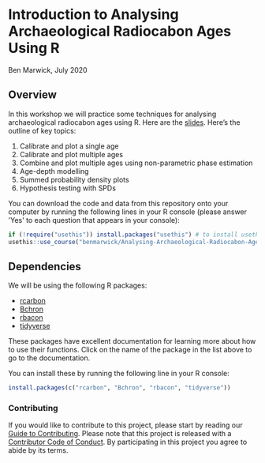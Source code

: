 Introduction to Analysing Archaeological Radiocabon Ages Using R
================
Ben Marwick, July 2020

## Overview

In this workshop we will practice some techniques for analysing
archaeological radiocabon ages using R. Here are the [slides](https://docs.google.com/presentation/d/1CnenM0imyfxBRZUdeuTP6afRMvEZbg99nsLmbvSOeaE/edit?usp=sharing). Here’s the outline of key
topics:

1.  Calibrate and plot a single age
2.  Calibrate and plot multiple ages
3.  Combine and plot multiple ages using non-parametric phase estimation
4.  Age-depth modelling
5.  Summed probability density plots
6.  Hypothesis testing with SPDs

You can download the code and data from this repository onto your computer by running the following lines in your R console (please answer 'Yes' to each question that appears in your console):

```r
if (!require("usethis")) install.packages("usethis") # to install usethis
usethis::use_course("benmarwick/Analysing-Archaeological-Radiocabon-Ages-Using-R")
```

## Dependencies 

We will be using the following R packages:

- [rcarbon](https://cran.r-project.org/web/packages/rcarbon/vignettes/rcarbon.html)
- [Bchron](https://cran.r-project.org/web/packages/Bchron/vignettes/Bchron.html)
- [rbacon](https://chrono.qub.ac.uk/blaauw/manualBacon_2.3.pdf)
- [tidyverse](https://www.tidyverse.org/)

These packages have excellent documentation for learning more about how to use their functions. Click on the name of the package in the list above to go to the documentation. 

You can install these by running the following line in your R console:

```r
install.packages(c("rcarbon", "Bchron", "rbacon", "tidyverse"))
```

### Contributing

If you would like to contribute to this project, please start by reading
our [Guide to Contributing](CONTRIBUTING.md). Please note that this
project is released with a [Contributor Code of Conduct](CONDUCT.md). By
participating in this project you agree to abide by its terms.
